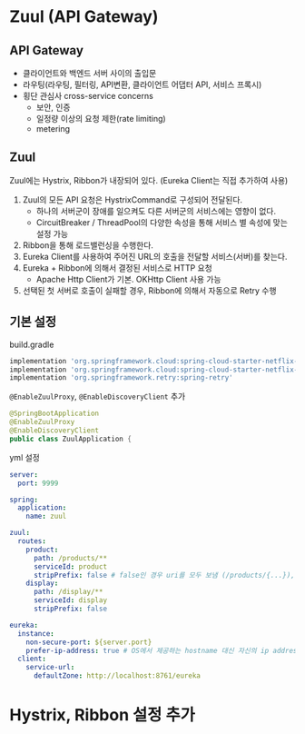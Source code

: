 # Zuul (API Gateway)

## API Gateway
- 클라이언트와 백엔드 서버 사이의 출입문
- 라우팅(라우팅, 필터링, API변환, 클라이언트 어댑터 API, 서비스 프록시)
- 횡단 관심사 cross-service concerns
  - 보안, 인증
  - 일정량 이상의 요청 제한(rate limiting)
  - metering

## Zuul
Zuul에는 Hystrix, Ribbon가 내장되어 있다. (Eureka Client는 직접 추가하여 사용) 
1. Zuul의 모든 API 요청은 HystrixCommand로 구성되어 전달된다.
    * 하나의 서버군이 장애를 일으켜도 다른 서버군의 서비스에는 영향이 없다.
    * CircuitBreaker / ThreadPool의 다양한 속성을 통해 서비스 별 속성에 맞는 설정 가능
2. Ribbon을 통해 로드밸런싱을 수행한다.
3. Eureka Client를 사용하여 주어진 URL의 호출을 전달할 서비스(서버)를 찾는다.
4. Eureka + Ribbon에 의해서 결정된 서비스로 HTTP 요청
    * Apache Http Client가 기본. OKHttp Client 사용 가능
5. 선택된 첫 서버로 호출이 실패할 경우, Ribbon에 의해서 자동으로 Retry 수행

## 기본 설정
build.gradle
````gradle
implementation 'org.springframework.cloud:spring-cloud-starter-netflix-zuul'
implementation 'org.springframework.cloud:spring-cloud-starter-netflix-eureka-client'
implementation 'org.springframework.retry:spring-retry'
````

`@EnableZuulProxy`, `@EnableDiscoveryClient` 추가
````java
@SpringBootApplication
@EnableZuulProxy
@EnableDiscoveryClient
public class ZuulApplication {
````

yml 설정
````yaml
server:
  port: 9999

spring:
  application:
    name: zuul

zuul:
  routes:
    product:
      path: /products/**
      serviceId: product
      stripPrefix: false # false인 경우 uri를 모두 보냄 (/products/{...}), true인 경우 matching된 값을 제외하고 보낸다(/{...})
    display:
      path: /display/**
      serviceId: display
      stripPrefix: false

eureka:
  instance:
    non-secure-port: ${server.port}
    prefer-ip-address: true # OS에서 제공하는 hostname 대신 자신의 ip address를 사용 (local 용)
  client:
    service-url:
      defaultZone: http://localhost:8761/eureka
````

# Hystrix, Ribbon 설정 추가

 
